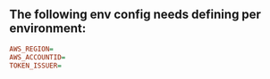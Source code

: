 ## The following env config needs defining per environment:

```ini
AWS_REGION=
AWS_ACCOUNTID=
TOKEN_ISSUER=
```
